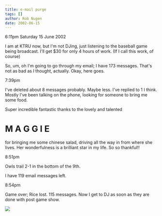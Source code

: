 ```yaml
---
title: e-mail purge
tags: []
author: Rob Nugen
date: 2002-06-15
---
```


<p class=date>6:11pm Saturday 15 June 2002</p>

<p>I am at KTRU now, but I'm not DJing, just listening to the baseball
game being broadcast.  I'll get $30 for only 4 hours of work.  (If I
call this work, of course)</p>

<p>So, um, oh I'm going to go through my email; I have 173 messages. 
That's not as bad as I thought, actually.  Okay, here goes.</p>

<p class=date>7:39pm</p>

<p>I've deleted about 8 messages probably.  Maybe less.  I've replied
to 1 I think.  Mostly I've been talking on the phone, looking for
someone to bring me some food.</p>

<p>Super incredible fantastic thanks to the lovely and talented</p>

<h1>M A G G I E</h1>

<p>for bringing me some chinese salad, driving all the way in from
where she lives.  Her wonderfulness is a brilliant star in my life. So
so thankful!!</p>

<p class=date>8:51pm</p>

<p>Owls trail 2-1 in the bottom of the 9th.</p>

<p>I have 119 email messages left.</p>

<p class=date>8:54pm</p>

<p>Game over; Rice lost.  115 messages.  Now I get to DJ as soon as
they are done with post game show.</p>

<p><img src="/images/rob/wL-ROB.gif"/></p>
